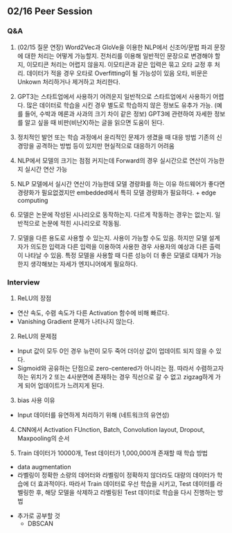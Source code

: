 ## 02/16 Peer Session

### Q&A
1. (02/15 질문 연장) Word2Vec과 GloVe을 이용한 NLP에서 신조어/문법 파괴 문장에 대한 처리는 어떻게 가능할지. 전처리를 이용해 일반적인 문장으로 변경해야 할 지, 이모티콘 처리는 어렵지 않을지.
    이모티콘과 같은 입력은 묶고 오타 교정 후 처리. 데이터가 적을 경우 오타로 Overfitting이 될 가능성이 있음
    오타, 비문은 Unkown 처리하거나 제거하고 처리한다.

2. GPT3는 스타트업에서 사용하기 어려운지
    일반적으로 스타트업에서 사용하기 어렵다. 많은 데이터로 학습을 시킨 경우 별도로 학습하지 않은 정보도 유추가 가능. (예를 들어, 수박과 메론과 사과의 크기 차이 같은 정보)
    GPT3에 관련하여 자세한 정보를 알고 싶을 때 비판(비난X)하는 글을 읽으면 도움이 된다.
    
3. 정치적인 발언 또는 학습 과정에서 윤리적인 문제가 생겼을 때 대응 방법
    기존의 신경망을 공격하는 방법 등이 있지만 현실적으로 대응하기 어려움
    
4. NLP에서 모델의 크기는 점점 커지는데 Forward의 경우 실시간으로 연산이 가능한지
    실시간 연산 가능

5. NLP 모델에서 실시간 연산이 가능한데 모델 경량화를 하는 이유
    하드웨어가 좋다면 경량화가 필요없겠지만 embedded에서 특히 모델 경량화가 필요하다. + edge computing
    
6. 모델은 논문에 작성된 시나리오로 동작하는지. 다르게 작동하는 경우는 없는지.
    일반적으로 논문에 적힌 시나리오로 작동됨.
    
7. 모델을 다른 용도로 사용할 수 있는지.
    사용이 가능할 수도 있음. 하지만 모델 설계자가 의도한 입력과 다른 입력을 이용하여 사용한 경우 사용자의 예상과 다른 출력이 나타날 수 있음.
    특정 모델을 사용할 때 다른 성능이 더 좋은 모델로 대체가 가능한지 생각해보는 자세가 엔지니어에게 필요하다.

### Interview
1. ReLU의 장점
  - 연산 속도, 수렴 속도가 다른 Activation 함수에 비해 빠르다.
  - Vanishing Gradient 문제가 나타나지 않는다.

2. ReLU의 문제점
  - Input 값이 모두 0인 경우 뉴런이 모두 죽어 더이상 값이 업데이트 되지 않을 수 있다.
  - Sigmoid와 공유하는 단점으로 zero-centered가 아니라는 점. 따라서 수렴하고자 하는 위치가 2 또는 4사분면에 존재하는 경우 직선으로 갈 수 없고 zigzag하게 가게 되어 업데이트가 느려지게 된다.

3. bias 사용 이유
  - Input 데이터를 유연하게 처리하기 위해 (네트워크의 유연성)
  
4. CNN에서 Activation FUnction, Batch, Convolution layout, Dropout, Maxpooling의 순서

5. Train 데이터가 10000개, Test 데이터가 1,000,000개 존재할 때 학습 방법
  - data augmentation
  - 라벨링이 정확한 소량의 데어터와 라벨링이 정확하지 않더라도 대량의 데이터가 학습에 더 효과적이다. 따라서 Train 데이터로 우선 학습을 시키고, Test 데이터를 라벨링한 후, 해당 모델을 삭제하고 라벨링된 Test 데이터로 학습을 다시 진행하는 방법
  
+ 추가로 공부할 것
  - DBSCAN
